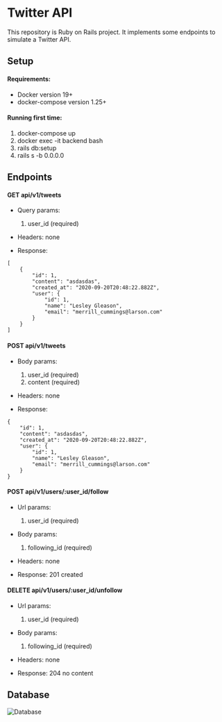 # Twitter API

This repository is Ruby on Rails project. It implements some endpoints to simulate a Twitter API.

## Setup
#### Requirements:
* Docker version 19+
* docker-compose version 1.25+

#### Running first time:
1. docker-compose up
2. docker exec -it backend bash
3. rails db:setup
4. rails s -b 0.0.0.0

## Endpoints
#### GET api/v1/tweets
- Query params:
  1. user_id (required)

- Headers:
  none

- Response:

```
[
    {
        "id": 1,
        "content": "asdasdas",
        "created_at": "2020-09-20T20:48:22.882Z",
        "user": {
            "id": 1,
            "name": "Lesley Gleason",
            "email": "merrill_cummings@larson.com"
        }
    }
]
```
#### POST api/v1/tweets
- Body params:
  1. user_id (required)
  2. content (required)

- Headers:
  none

- Response:

```
{
    "id": 1,
    "content": "asdasdas",
    "created_at": "2020-09-20T20:48:22.882Z",
    "user": {
        "id": 1,
        "name": "Lesley Gleason",
        "email": "merrill_cummings@larson.com"
    }
}
```
#### POST api/v1/users/:user_id/follow
- Url params:
  1. user_id (required)

- Body params:
  1. following_id (required)

- Headers:
  none

- Response:
  201 created

#### DELETE api/v1/users/:user_id/unfollow
- Url params:
  1. user_id (required)

- Body params:
  1. following_id (required)

- Headers:
  none

- Response:
  204 no content


## Database
![Database](https://i.imgur.com/b0Yb2Km.png)
